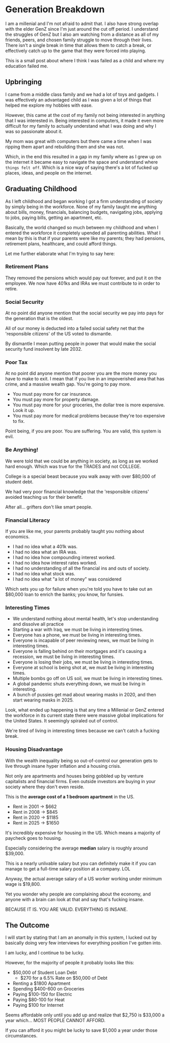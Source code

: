 # Generation Breakdown

I am a millenial and I'm not afraid to admit that. I also have strong overlap with the elder GenZ since I'm just around the cut off period. I understand the struggles of GenZ but I also am watching from a distance as all of my friends, peers, and chosen family struggle to move through their lives. There isn't a single break in time that allows them to catch a break, or effectively catch up to the game that they were forced into playing.

This is a small post about where I think I was failed as a child and where my education failed me.

## Upbringing

I came from a middle class family and we had a lot of toys and gadgets. I was effectively an advantaged child as I was given a lot of things that helped me explore my hobbies with ease. 

However, this came at the cost of my family not being interested in anything that I was interested in. Being interested in computers, it made it even more difficult for my family to actually understand what I was doing and why I was so passionate about it. 

My mom was great with computers but there came a time when I was ripping them apart and rebuilding them and she was not.

Which, in the end this resulted in a gap in my family where as I grew up on the internet it became easy to navigate the space and understand where `things felt off`. Which is a nice way of saying there's a lot of fucked up places, ideas, and people on the internet.

## Graduating Childhood

As I left childhood and began working I got a firm understanding of society by simply being in the workforce. None of my family taught me anything about bills, money, financials, balancing budgets, navigating jobs, applying to jobs, paying bills, getting an apartment, etc.

Basically, the world changed so much between my childhood and when I entered the workforce it completely upended all parenting abilities. What I mean by this is that if your parents were like my parents; they had pensions, retirement plans, healthcare, and could afford things. 

Let me further elaborate what I'm trying to say here:

### Retirement Plans

They removed the pensions which would pay out forever, and put it on the employee. We now have 401ks and IRAs we must contribute to in order to retire.

### Social Security

At no point did anyone mention that the social security we pay into pays for the generation that is the oldest. 

All of our money is deducted into a failed social safety net that the 'responsible citizens' of the US voted to dismantle.

By dismantle I mean putting people in power that would make the social security fund insolvent by late 2032.

### Poor Tax

At no point did anyone mention that poorer you are the more money you have to make to exit. I mean that if you live in an impoverished area that has crime, and a massive wealth gap. You're going to pay more.

- You must pay more for car insurance.
- You must pay more for property damage.
- You must pay more for your groceries, the dollar tree is more expensive. Look it up.
- You must pay more for medical problems because they're too expensive to fix.

Point being, if you are poor. You are suffering. You are valid, this system is evil.

### Be Anything!

We were told that we could be anything in society, as long as we worked hard enough. Which was true for the TRADES and not COLLEGE.

College is a special beast because you walk away with over $80,000 of student debt. 

We had very poor financial knowledge that the 'responsible citizens' avoided teaching us for their benefit.

After all... grifters don't like smart people.

### Financial Literacy

If you are like me, your parents probably taught you nothing about economics. 

- I had no idea what a 401k was. 
- I had no idea what an IRA was.
- I had no idea how compounding interest worked.
- I had no idea how interest rates worked. 
- I had no understanding of all the financial ins and outs of society.
- I had no idea what stock was.
- I had no idea what "a lot of money" was considered

Which sets you up for failure when you're told you have to take out an $80,000 loan to enrich the banks; you know, for funsies.

### Interesting Times

- We understand nothing about mental health, let's stop understanding and dissolve all practice
- Starting a war with Iraq, we must be living in interesting times.
- Everyone has a phone, we must be living in interesting times.
- Everyone is incapable of peer reviewing news, we must be living in interesting times.
- Everyone is falling behind on their mortgages and it's causing a recession, we must be living in interesting times.
- Everyone is losing their jobs, we must be living in interesting times.
- Everyone at school is being shot at, we must be living in interesting times.
- Multiple bombs go off on US soil, we must be living in interesting times.
- A global pandemic shuts everything down, we must be living in interesting.
- A bunch of pussies get mad about wearing masks in 2020, and then start wearing masks in 2025.

Look, what ended up happening is that any time a Millenial or GenZ entered the workforce in its current state there were massive global implications for the United States. It seemingly spiraled out of control.

We're tired of living in interesting times because we can't catch a fucking break.

### Housing Disadvantage

With the wealth inequality being so out-of-control our generation gets to live through insane hyper inflation and a housing crisis. 

Not only are apartments and houses being gobbled up by venture capitalists and financial firms. Even outside investors are buying in your society where they don't even reside.

This is the **average cost of a 1 bedroom apartment** in the US.

- Rent in 2001 -> $662
- Rent in 2008 -> $845
- Rent in 2020 -> $1185
- Rent in 2025 -> $1650

It's incredibly expensive for housing in the US. Which means a majority of paycheck goes to housing.

Especially considering the average **median** salary is roughly around $39,000.

This is a nearly unlivable salary but you can definitely make it if you can manage to get a full-time salary position at a company. LOL

Anyway, the actual average salary of a US worker working under minimum wage is $19,800.

Yet you wonder why people are complaining about the economy, and anyone with a brain can look at that and say that's fucking insane.

BECAUSE IT IS. YOU ARE VALID. EVERYTHING IS INSANE.

## The Outcome

I will start by stating that I am an anomally in this system, I lucked out by basically doing very few interviews for everything position I've gotten into.

I am lucky, and I continue to be lucky.

However, for the majority of people it probably looks like this:

- $50,000 of Student Loan Debt
  - $270 for a 6.5% Rate on $50,000 of Debt
- Renting a $1800 Apartment
- Spending $400-600 on Groceries
- Paying $100-150 for Electric
- Paying $80-100 for Heat
- Paying $100 for Internet

Seems affordable only until you add up and realize that $2,750 is $33,000 a year which... MOST PEOPLE CANNOT AFFORD.

If you can afford it you might be lucky to save $1,000 a year under those circumstances.


